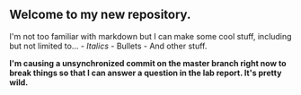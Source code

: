## Welcome to my new repository.

I'm not too familiar with markdown but I can make some cool stuff, including but not limited to...
    - _Italics_
    - Bullets
    - And other stuff.
    
**I'm causing a unsynchronized commit on the master branch right now to break things so that I can answer a question in the lab report. It's pretty wild.**
